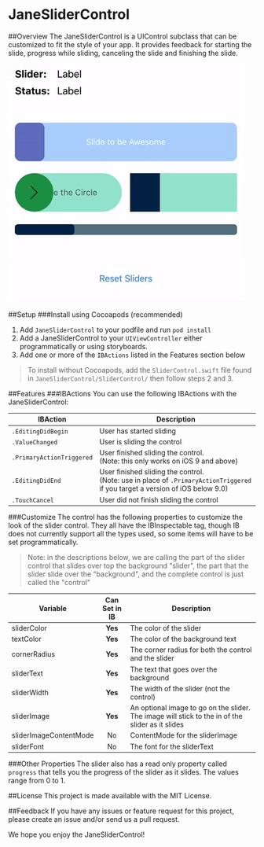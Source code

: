 # JaneSliderControl
##Overview
The JaneSliderControl is a UIControl subclass that can be customized to fit the style of your app.  It provides feedback for starting the slide, progress while sliding, canceling the slide and finishing the slide.

![Example Gif](sliderGif.gif)

##Setup
###Install using Cocoapods (recommended)
1. Add `JaneSliderControl` to your podfile and run `pod install`
2. Add a JaneSliderControl to your `UIViewController` either programmatically or using storyboards.
3. Add one or more of the `IBActions` listed in the Features section below

> To install without Cocoapods, add the `SliderControl.swift` file found in `JaneSliderControl/SliderControl/` then follow steps 2 and 3.

##Features
###IBActions
You can use the following IBActions with the JaneSliderControl:

|IBAction|Description|
|---|---|
|`.EditingDidBegin`|User has started sliding|
|`.ValueChanged`|User is sliding the control|
|`.PrimaryActionTriggered`|User finished sliding the control. <br/> (Note: this only works on iOS 9 and above)|
|`.EditingDidEnd`|User finished sliding the control. <br/> (Note: use in place of `.PrimaryActionTriggered` if you target a version of iOS below 9.0)|
|`.TouchCancel`|User did not finish sliding the control|

###Customize
The control has the following properties to customize the look of the slider control.  They all have the IBInspectable tag, though IB does not currently support all the types used, so some items will have to be set programmatically.

> Note: in the descriptions below, we are calling the part of the slider control that slides over top the background "slider", the part that the slider slide over the "background", and the complete control is just called the "control"

|Variable|Can Set in IB|Description|
|---|:---:|---|
|sliderColor|**Yes**|The color of the slider|
|textColor|**Yes**|The color of the background text|
|cornerRadius|**Yes**|The corner radius for both the control and the slider|
|sliderText|**Yes**|The text that goes over the background|
|sliderWidth|**Yes**|The width of the slider (not the control)|
|sliderImage|**Yes**|An optional image to go on the slider.  The image will stick to the in of the slider as it slides|
|sliderImageContentMode|No|ContentMode for the sliderImage|
|sliderFont|No|The font for the sliderText|

###Other Properties
The slider also has a read only property called `progress` that tells you the progress of the slider as it slides.  The values range from 0 to 1.

##License
This project is made available with the MIT License.

##Feedback
If you have any issues or feature request for this project, please create an issue and/or send us a pull request.

We hope you enjoy the JaneSliderControl!
